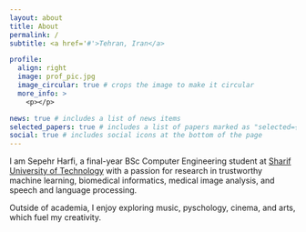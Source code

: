 ```yaml
---
layout: about
title: About
permalink: /
subtitle: <a href='#'>Tehran, Iran</a>

profile:
  align: right
  image: prof_pic.jpg
  image_circular: true # crops the image to make it circular
  more_info: >
    <p></p>

news: true # includes a list of news items
selected_papers: true # includes a list of papers marked as "selected={true}"
social: true # includes social icons at the bottom of the page
---
```


I am Sepehr Harfi, a final-year BSc Computer Engineering student at [Sharif University of Technology](http://sharif.edu) with a passion for research in trustworthy machine learning, biomedical informatics, medical image analysis, and speech and language processing. 

Outside of academia, I enjoy exploring music, pyschology, cinema, and arts, which fuel my creativity.


